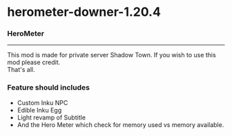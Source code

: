# herometer-downer-1.20.4
### HeroMeter
<hr>
This mod is made for private server Shadow Town. If you wish to use this mod please credit.
<br>
That's all.
<br>
<h3>Feature should includes</h3>
<ul>
<li>Custom Inku NPC</li>
<li>Edible Inku Egg</li>
<li>Light revamp of Subtitle</li>
<li>And the Hero Meter which check for memory used vs memory available.</li>
</ul>